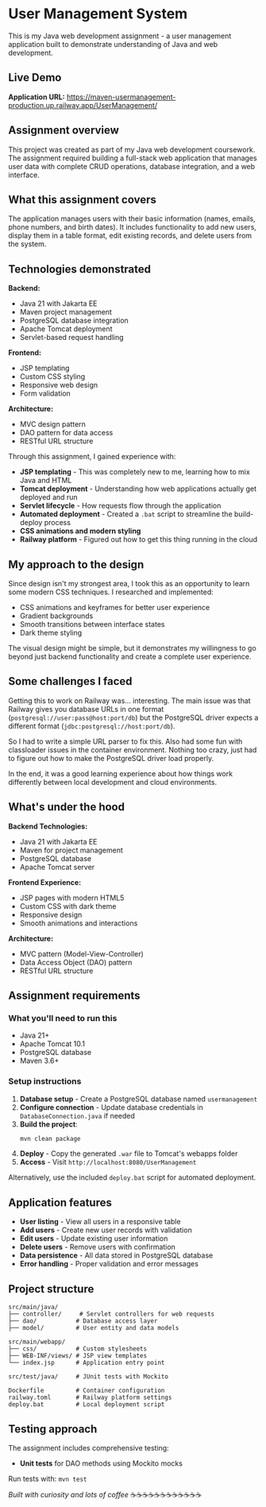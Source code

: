 # User Management System

This is my Java web development assignment - a user management application built to demonstrate understanding of Java and web development.

## Live Demo

**Application URL:** https://maven-usermanagement-production.up.railway.app/UserManagement/

## Assignment overview

This project was created as part of my Java web development coursework. The assignment required building a full-stack web application that manages user data with complete CRUD operations, database integration, and a web interface.

## What this assignment covers

The application manages users with their basic information (names, emails, phone numbers, and birth dates). It includes functionality to add new users, display them in a table format, edit existing records, and delete users from the system.

## Technologies demonstrated

**Backend:**

-   Java 21 with Jakarta EE
-   Maven project management
-   PostgreSQL database integration
-   Apache Tomcat deployment
-   Servlet-based request handling

**Frontend:**

-   JSP templating
-   Custom CSS styling
-   Responsive web design
-   Form validation

**Architecture:**

-   MVC design pattern
-   DAO pattern for data access
-   RESTful URL structure

Through this assignment, I gained experience with:

-   **JSP templating** - This was completely new to me, learning how to mix Java and HTML
-   **Tomcat deployment** - Understanding how web applications actually get deployed and run
-   **Servlet lifecycle** - How requests flow through the application
-   **Automated deployment** - Created a `.bat` script to streamline the build-deploy process
-   **CSS animations and modern styling**
-   **Railway platform** - Figured out how to get this thing running in the cloud

## My approach to the design

Since design isn't my strongest area, I took this as an opportunity to learn some modern CSS techniques. I researched and implemented:

-   CSS animations and keyframes for better user experience
-   Gradient backgrounds
-   Smooth transitions between interface states
-   Dark theme styling

The visual design might be simple, but it demonstrates my willingness to go beyond just backend functionality and create a complete user experience.

## Some challenges I faced

Getting this to work on Railway was... interesting. The main issue was that Railway gives you database URLs in one format (`postgresql://user:pass@host:port/db`) but the PostgreSQL driver expects a different format (`jdbc:postgresql://host:port/db`).

So I had to write a simple URL parser to fix this. Also had some fun with classloader issues in the container environment. Nothing too crazy, just had to figure out how to make the PostgreSQL driver load properly.

In the end, it was a good learning experience about how things work differently between local development and cloud environments.

## What's under the hood

**Backend Technologies:**

-   Java 21 with Jakarta EE
-   Maven for project management
-   PostgreSQL database
-   Apache Tomcat server

**Frontend Experience:**

-   JSP pages with modern HTML5
-   Custom CSS with dark theme
-   Responsive design
-   Smooth animations and interactions

**Architecture:**
-   MVC pattern (Model-View-Controller)
-   Data Access Object (DAO) pattern
-   RESTful URL structure


## Assignment requirements

### What you'll need to run this

-   Java 21+
-   Apache Tomcat 10.1
-   PostgreSQL database
-   Maven 3.6+

### Setup instructions

1. **Database setup** - Create a PostgreSQL database named `usermanagement`
2. **Configure connection** - Update database credentials in `DatabaseConnection.java` if needed
3. **Build the project**:
    ```bash
    mvn clean package
    ```
4. **Deploy** - Copy the generated `.war` file to Tomcat's webapps folder
5. **Access** - Visit `http://localhost:8080/UserManagement`

Alternatively, use the included `deploy.bat` script for automated deployment.

## Application features

-   **User listing** - View all users in a responsive table
-   **Add users** - Create new user records with validation
-   **Edit users** - Update existing user information
-   **Delete users** - Remove users with confirmation
-   **Data persistence** - All data stored in PostgreSQL database
-   **Error handling** - Proper validation and error messages

## Project structure

```
src/main/java/
├── controller/     # Servlet controllers for web requests
├── dao/           # Database access layer
├── model/         # User entity and data models

src/main/webapp/
├── css/           # Custom stylesheets
├── WEB-INF/views/ # JSP view templates
└── index.jsp      # Application entry point

src/test/java/     # JUnit tests with Mockito

Dockerfile         # Container configuration
railway.toml       # Railway platform settings
deploy.bat         # Local deployment script
```

## Testing approach

The assignment includes comprehensive testing:

-   **Unit tests** for DAO methods using Mockito mocks

Run tests with: `mvn test`

_Built with curiosity and lots of coffee_ ☕☕☕☕☕☕☕☕☕☕☕☕
